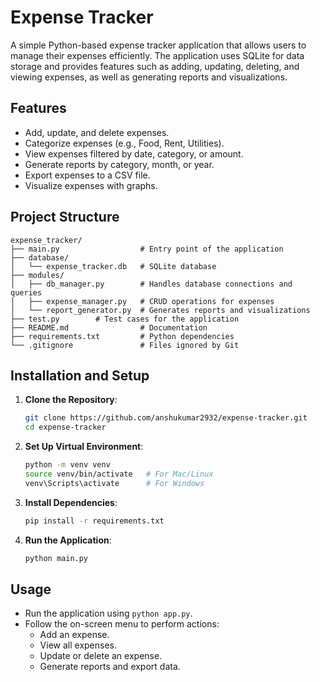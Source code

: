 # Expense Tracker

A simple Python-based expense tracker application that allows users to manage their expenses efficiently. The application uses SQLite for data storage and provides features such as adding, updating, deleting, and viewing expenses, as well as generating reports and visualizations.

## Features

- Add, update, and delete expenses.
- Categorize expenses (e.g., Food, Rent, Utilities).
- View expenses filtered by date, category, or amount.
- Generate reports by category, month, or year.
- Export expenses to a CSV file.
- Visualize expenses with graphs.

## Project Structure

```
expense_tracker/
├── main.py                  # Entry point of the application
├── database/
│   └── expense_tracker.db   # SQLite database
├── modules/
│   ├── db_manager.py        # Handles database connections and queries
│   ├── expense_manager.py   # CRUD operations for expenses
│   └── report_generator.py  # Generates reports and visualizations
├── test.py        # Test cases for the application
├── README.md                # Documentation
├── requirements.txt         # Python dependencies
└── .gitignore               # Files ignored by Git
```

## Installation and Setup

1. **Clone the Repository**:
   ```bash
   git clone https://github.com/anshukumar2932/expense-tracker.git
   cd expense-tracker
   ```

2. **Set Up Virtual Environment**:
   ```bash
   python -m venv venv
   source venv/bin/activate   # For Mac/Linux
   venv\Scripts\activate      # For Windows
   ```

3. **Install Dependencies**:
   ```bash
   pip install -r requirements.txt
   ```

4. **Run the Application**:
   ```bash
   python main.py
   ```

## Usage

- Run the application using `python app.py`.
- Follow the on-screen menu to perform actions:
  - Add an expense.
  - View all expenses.
  - Update or delete an expense.
  - Generate reports and export data.